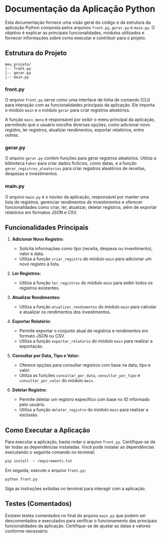 # Documentação da Aplicação Python

Esta documentação fornece uma visão geral do código e da estrutura da aplicação Python composta pelos arquivos `front.py`, `gerar.py` e `main.py`. O objetivo é explicar as principais funcionalidades, módulos utilizados e fornecer informações sobre como executar e contribuir para o projeto.

## Estrutura do Projeto

```
meu_projeto/
|-- front.py
|-- gerar.py
|-- main.py
```

### front.py

O arquivo `front.py` serve como uma interface de linha de comando (CLI) para interação com as funcionalidades principais da aplicação. Ele importa o módulo `main` e o módulo `gerar` para criar registros aleatórios.

A função `main_menu` é responsável por exibir o menu principal da aplicação, permitindo que o usuário escolha diversas opções, como adicionar novo registro, ler registros, atualizar rendimentos, exportar relatórios, entre outras.

### gerar.py

O arquivo `gerar.py` contém funções para gerar registros aleatórios. Utiliza a biblioteca `Faker` para criar dados fictícios, como datas, e a função `gerar_registros_aleatorios` para criar registros aleatórios de receitas, despesas e investimentos.

### main.py

O arquivo `main.py` é o núcleo da aplicação, responsável por manter uma lista de registros, gerenciar rendimentos de investimentos e oferecer funcionalidades como criar, ler, atualizar, deletar registros, além de exportar relatórios em formatos JSON e CSV.

## Funcionalidades Principais

1. **Adicionar Novo Registro:**
   - Solicita informações como tipo (receita, despesa ou investimento), valor e data.
   - Utiliza a função `criar_registro` do módulo `main` para adicionar um novo registro à lista.

2. **Ler Registros:**
   - Utiliza a função `ler_registros` do módulo `main` para exibir todos os registros existentes.

3. **Atualizar Rendimentos:**
   - Utiliza a função `atualizar_rendimentos` do módulo `main` para calcular e atualizar os rendimentos dos investimentos.

4. **Exportar Relatório:**
   - Permite exportar o conjunto atual de registros e rendimentos em formato JSON ou CSV.
   - Utiliza a função `exportar_relatorio` do módulo `main` para realizar a exportação.

5. **Consultar por Data, Tipo e Valor:**
   - Oferece opções para consultar registros com base na data, tipo e valor.
   - Utiliza as funções `consultar_por_data`, `consultar_por_tipo` e `consultar_por_valor` do módulo `main`.

6. **Deletar Registro:**
   - Permite deletar um registro específico com base no ID informado pelo usuário.
   - Utiliza a função `deletar_registro` do módulo `main` para realizar a exclusão.

## Como Executar a Aplicação

Para executar a aplicação, basta rodar o arquivo `front.py`. Certifique-se de ter todas as dependências instaladas. Você pode instalar as dependências executando o seguinte comando no terminal:

```bash
pip install -r requirements.txt
```

Em seguida, execute o arquivo `front.py`:

```bash
python front.py
```

Siga as instruções exibidas no terminal para interagir com a aplicação.

## Testes (Comentados)

Existem testes comentados no final do arquivo `main.py` que podem ser descomentados e executados para verificar o funcionamento das principais funcionalidades da aplicação. Certifique-se de ajustar as datas e valores conforme necessário.
